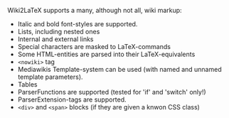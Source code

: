 Wiki2LaTeX supports a many, although not all, wiki markup:

  * Italic and bold font-styles are supported.
  * Lists, including nested ones
  * Internal and external links
  * Special characters are masked to LaTeX-commands
  * Some HTML-entities are parsed into their LaTeX-equivalents
  * <tt><code>&lt;nowiki&gt;</code></tt> tag
  * Mediawikis Template-system can be used (with named and unnamed template parameters).
  * Tables
  * ParserFunctions are supported (tested for 'if' and 'switch' only!)
  * ParserExtension-tags are supported.
  * <tt><code>&lt;div&gt;</code></tt> and <tt><code>&lt;span&gt;</code></tt> blocks (if they are given a knwon CSS class)